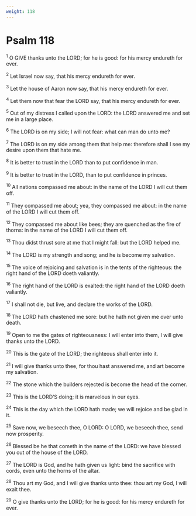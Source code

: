 ```yaml
---
weight: 118
---
```


# Psalm 118

<sup>1</sup> O GIVE thanks unto the LORD; for he is good: for his mercy endureth for ever. 

<sup>2</sup> Let Israel now say, that his mercy endureth for ever. 

<sup>3</sup> Let the house of Aaron now say, that his mercy endureth for ever. 

<sup>4</sup> Let them now that fear the LORD say, that his mercy endureth for ever. 

<sup>5</sup> Out of my distress I called upon the LORD: the LORD answered me and set me in a large place. 

<sup>6</sup> The LORD is on my side; I will not fear: what can man do unto me? 

<sup>7</sup> The LORD is on my side among them that help me: therefore shall I see my desire upon them that hate me. 

<sup>8</sup> It is better to trust in the LORD than to put confidence in man. 

<sup>9</sup> It is better to trust in the LORD, than to put confidence in princes. 

<sup>10</sup> All nations compassed me about: in the name of the LORD I will cut them off. 

<sup>11</sup> They compassed me about; yea, they compassed me about: in the name of the LORD I will cut them off. 

<sup>12</sup> They compassed me about like bees; they are quenched as the fire of thorns: in the name of the LORD I will cut them off. 

<sup>13</sup> Thou didst thrust sore at me that I might fall: but the LORD helped me. 

<sup>14</sup> The LORD is my strength and song; and he is become my salvation. 

<sup>15</sup> The voice of rejoicing and salvation is in the tents of the righteous: the right hand of the LORD doeth valiantly. 

<sup>16</sup> The right hand of the LORD is exalted: the right hand of the LORD doeth valiantly. 

<sup>17</sup> I shall not die, but live, and declare the works of the LORD. 

<sup>18</sup> The LORD hath chastened me sore: but he hath not given me over unto death. 

<sup>19</sup> Open to me the gates of righteousness: I will enter into them, I will give thanks unto the LORD. 

<sup>20</sup> This is the gate of the LORD; the righteous shall enter into it. 

<sup>21</sup> I will give thanks unto thee, for thou hast answered me, and art become my salvation. 

<sup>22</sup> The stone which the builders rejected is become the head of the corner. 

<sup>23</sup> This is the LORD’S doing; it is marvelous in our eyes. 

<sup>24</sup> This is the day which the LORD hath made; we will rejoice and be glad in it. 

<sup>25</sup> Save now, we beseech thee, O LORD: O LORD, we beseech thee, send now prosperity. 

<sup>26</sup> Blessed be he that cometh in the name of the LORD: we have blessed you out of the house of the LORD. 

<sup>27</sup> The LORD is God, and he hath given us light: bind the sacrifice with cords, even unto the horns of the altar. 

<sup>28</sup> Thou art my God, and I will give thanks unto thee: thou art my God, I will exalt thee. 

<sup>29</sup> O give thanks unto the LORD; for he is good: for his mercy endureth for ever. 


